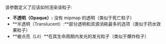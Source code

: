 该参数定义了应该如何渲染该粒子:

* **不透明（Opaque）:** 没有 mipmap 的透明（类似于死亡粒子）
* **半透明（Translucent）:**部分透明和资源消耗最多的选项（类似于药水效果粒子）
* **被点亮（Lit）**在其生命周期内发光的发光粒子（类似于爆炸粒子）

